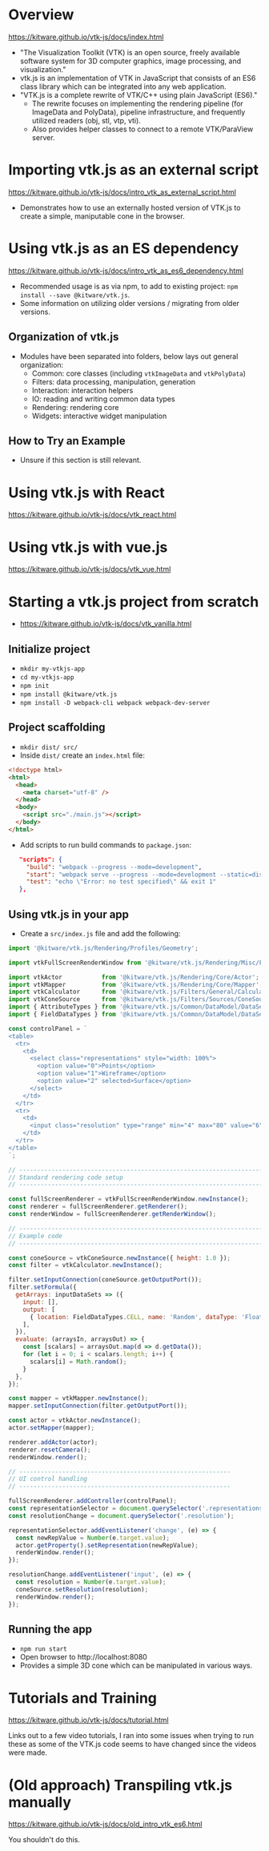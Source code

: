 # Overview
https://kitware.github.io/vtk-js/docs/index.html
- "The Visualization Toolkit (VTK) is an open source, freely available software system for 3D computer graphics, image processing, and visualization."
- vtk.js is an implementation of VTK in JavaScript that consists of an ES6 class library which can be integrated into any web application.
- "VTK.js is a complete rewrite of VTK/C++ using plain JavaScript (ES6)."
  - The rewrite focuses on implementing the rendering pipeline (for ImageData and PolyData), pipeline infrastructure, and frequently utilized readers (obj, stl, vtp, vti).
  - Also provides helper classes to connect to a remote VTK/ParaView server.

# Importing vtk.js as an external script
https://kitware.github.io/vtk-js/docs/intro_vtk_as_external_script.html
- Demonstrates how to use an externally hosted version of VTK.js to create a simple, maniputable cone in the browser.

# Using vtk.js as an ES dependency
https://kitware.github.io/vtk-js/docs/intro_vtk_as_es6_dependency.html
- Recommended usage is as via npm, to add to existing project: `npm install --save @kitware/vtk.js`.
- Some information on utilizing older versions / migrating from older versions.

## Organization of vtk.js
- Modules have been separated into folders, below lays out general organization:
    - Common: core classes (including `vtkImageData` and `vtkPolyData`)
    - Filters: data processing, manipulation, generation
    - Interaction: interaction helpers
    - IO: reading and writing common data types
    - Rendering: rendering core
    - Widgets: interactive widget manipulation

## How to Try an Example
- Unsure if this section is still relevant.

# Using vtk.js with React
https://kitware.github.io/vtk-js/docs/vtk_react.html

# Using vtk.js with vue.js
https://kitware.github.io/vtk-js/docs/vtk_vue.html

# Starting a vtk.js project from scratch
- https://kitware.github.io/vtk-js/docs/vtk_vanilla.html

## Initialize project
- `mkdir my-vtkjs-app`
- `cd my-vtkjs-app`
- `npm init`
- `npm install @kitware/vtk.js`
- `npm install -D webpack-cli webpack webpack-dev-server`

## Project scaffolding
- `mkdir dist/ src/`
- Inside `dist/` create an `index.html` file:
```html
<!doctype html>
<html>
  <head>
    <meta charset="utf-8" />
  </head>
  <body>
    <script src="./main.js"></script>
  </body>
</html>
```
- Add scripts to run build commands to `package.json`:
```json
   "scripts": {
     "build": "webpack --progress --mode=development",
     "start": "webpack serve --progress --mode=development --static=dist",
     "test": "echo \"Error: no test specified\" && exit 1"
   },
```

## Using vtk.js in your app
- Create a `src/index.js` file and add the following:
```js
import '@kitware/vtk.js/Rendering/Profiles/Geometry';

import vtkFullScreenRenderWindow from '@kitware/vtk.js/Rendering/Misc/FullScreenRenderWindow';

import vtkActor           from '@kitware/vtk.js/Rendering/Core/Actor';
import vtkMapper          from '@kitware/vtk.js/Rendering/Core/Mapper';
import vtkCalculator      from '@kitware/vtk.js/Filters/General/Calculator';
import vtkConeSource      from '@kitware/vtk.js/Filters/Sources/ConeSource';
import { AttributeTypes } from '@kitware/vtk.js/Common/DataModel/DataSetAttributes/Constants';
import { FieldDataTypes } from '@kitware/vtk.js/Common/DataModel/DataSet/Constants';

const controlPanel = `
<table>
  <tr>
    <td>
      <select class="representations" style="width: 100%">
        <option value="0">Points</option>
        <option value="1">Wireframe</option>
        <option value="2" selected>Surface</option>
      </select>
    </td>
  </tr>
  <tr>
    <td>
      <input class="resolution" type="range" min="4" max="80" value="6" />
    </td>
  </tr>
</table>
`;

// ----------------------------------------------------------------------------
// Standard rendering code setup
// ----------------------------------------------------------------------------

const fullScreenRenderer = vtkFullScreenRenderWindow.newInstance();
const renderer = fullScreenRenderer.getRenderer();
const renderWindow = fullScreenRenderer.getRenderWindow();

// ----------------------------------------------------------------------------
// Example code
// ----------------------------------------------------------------------------

const coneSource = vtkConeSource.newInstance({ height: 1.0 });
const filter = vtkCalculator.newInstance();

filter.setInputConnection(coneSource.getOutputPort());
filter.setFormula({
  getArrays: inputDataSets => ({
    input: [],
    output: [
      { location: FieldDataTypes.CELL, name: 'Random', dataType: 'Float32Array', attribute: AttributeTypes.SCALARS },
    ],
  }),
  evaluate: (arraysIn, arraysOut) => {
    const [scalars] = arraysOut.map(d => d.getData());
    for (let i = 0; i < scalars.length; i++) {
      scalars[i] = Math.random();
    }
  },
});

const mapper = vtkMapper.newInstance();
mapper.setInputConnection(filter.getOutputPort());

const actor = vtkActor.newInstance();
actor.setMapper(mapper);

renderer.addActor(actor);
renderer.resetCamera();
renderWindow.render();

// -----------------------------------------------------------
// UI control handling
// -----------------------------------------------------------

fullScreenRenderer.addController(controlPanel);
const representationSelector = document.querySelector('.representations');
const resolutionChange = document.querySelector('.resolution');

representationSelector.addEventListener('change', (e) => {
  const newRepValue = Number(e.target.value);
  actor.getProperty().setRepresentation(newRepValue);
  renderWindow.render();
});

resolutionChange.addEventListener('input', (e) => {
  const resolution = Number(e.target.value);
  coneSource.setResolution(resolution);
  renderWindow.render();
});
```

## Running the app
- `npm run start`
- Open browser to http://localhost:8080
- Provides a simple 3D cone which can be manipulated in various ways.

# Tutorials and Training
https://kitware.github.io/vtk-js/docs/tutorial.html

Links out to a few video tutorials, I ran into some issues when trying to run these as some of the VTK.js code seems to have changed since the videos were made.

# (Old approach) Transpiling vtk.js manually
https://kitware.github.io/vtk-js/docs/old_intro_vtk_es6.html

You shouldn't do this.